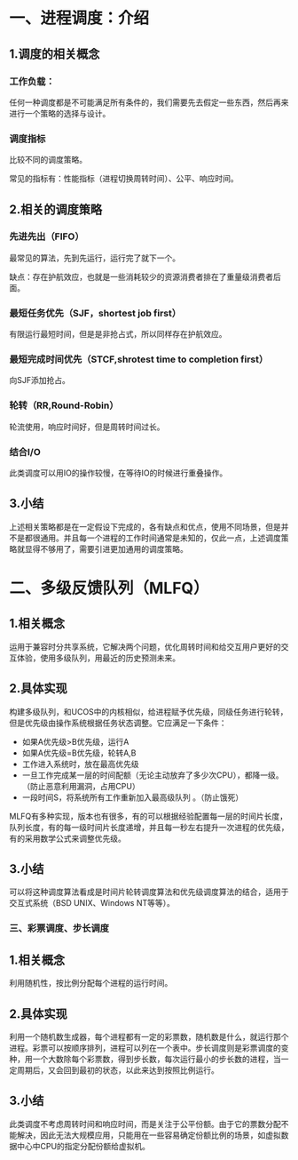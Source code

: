 # 一、进程调度：介绍

## 1.调度的相关概念

### 工作负载：
任何一种调度都是不可能满足所有条件的，我们需要先去假定一些东西，然后再来进行一个策略的选择与设计。

### 调度指标

比较不同的调度策略。

常见的指标有：性能指标（进程切换周转时间）、公平、响应时间。

## 2.相关的调度策略

### 先进先出（FIFO）

最常见的算法，先到先运行，运行完了就下一个。

缺点：存在护航效应，也就是一些消耗较少的资源消费者排在了重量级消费者后面。

### 最短任务优先（SJF，shortest job first）

有限运行最短时间，但是是非抢占式，所以同样存在护航效应。

### 最短完成时间优先（STCF,shrotest time to completion first）

向SJF添加抢占。

### 轮转（RR,Round-Robin）

轮流使用，响应时间好，但是周转时间过长。

### 结合I/O

此类调度可以用IO的操作较慢，在等待IO的时候进行重叠操作。

## 3.小结

上述相关策略都是在一定假设下完成的，各有缺点和优点，使用不同场景，但是并不是都很通用。并且每一个进程的工作时间通常是未知的，仅此一点，上述调度策略就显得不够用了，需要引进更加通用的调度策略。

# 二、多级反馈队列（MLFQ）

## 1.相关概念

运用于兼容时分共享系统，它解决两个问题，优化周转时间和给交互用户更好的交互体验，使用多级队列，用最近的历史预测未来。

## 2.具体实现

构建多级队列，和UCOS中的内核相似，给进程赋予优先级，同级任务进行轮转，但是优先级由操作系统根据任务状态调整。它应满足一下条件：

+ 如果A优先级>B优先级，运行A    
+ 如果A优先级=B优先级，轮转A,B
+ 工作进入系统时，放在最高优先级
+ 一旦工作完成某一层的时间配额（无论主动放弃了多少次CPU），都降一级。（防止恶意利用漏洞，占用CPU）
+ 一段时间S，将系统所有工作重新加入最高级队列 。（防止饿死）

MLFQ有多种实现，版本也有很多，有的可以根据经验配置每一层的时间片长度，队列长度，有的每一级时间片长度递增，并且每一秒左右提升一次进程的优先级，有的采用数学公式来调整优先级。

## 3.小结

可以将这种调度算法看成是时间片轮转调度算法和优先级调度算法的结合，适用于交互式系统（BSD UNIX、Windows NT等等）。

### 三、彩票调度、步长调度

## 1.相关概念

利用随机性，按比例分配每个进程的运行时间。

## 2.具体实现

利用一个随机数生成器，每个进程都有一定的彩票数，随机数是什么，就运行那个进程。彩票可以按顺序排列，进程可以列在一个表中。步长调度则是彩票调度的变种，用一个大数除每个彩票数，得到步长数，每次运行最小的步长数的进程，当一定周期后，又会回到最初的状态，以此来达到按照比例运行。

## 3.小结

此类调度不考虑周转时间和响应时间，而是关注于公平份额。由于它的票数分配不能解决，因此无法大规模应用，只能用在一些容易确定份额比例的场景，如虚拟数据中心中CPU的指定分配份额给虚拟机。